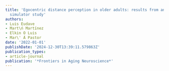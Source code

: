 ```yaml
---
title: 'Egocentric distance perception in older adults: results from an fMRI and driving
  simulator study'
authors:
- Luis Eudave
- Mart\ń Martı́nez
- Elkin O Luis
- Mar\' ́A Pastor
date: '2022-01-01'
publishDate: '2024-12-30T13:39:11.579863Z'
publication_types:
- article-journal
publication: '*Frontiers in Aging Neuroscience*'
---
```

